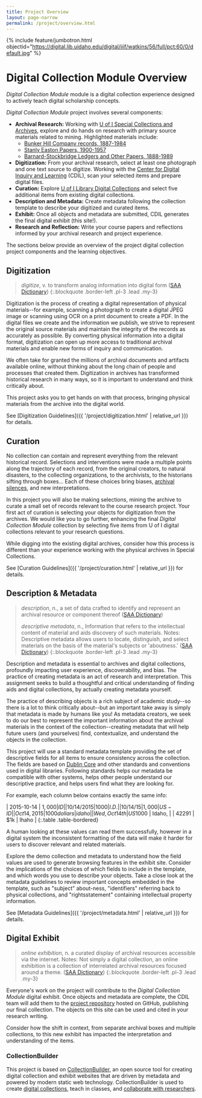 ```yaml
---
title: Project Overview
layout: page-narrow
permalink: /project/overview.html
---
```


{% include feature/jumbotron.html objectid="https://digital.lib.uidaho.edu/digital/iiif/watkins/56/full/pct:60/0/default.jpg" %}

# Digital Collection Module Overview

*Digital Collection Module* module is a digital collection experience designed to actively teach digital scholarship concepts.

*Digital Collection Module* project involves several components:

- **Archival Research:** Working with [U of I Special Collections and Archives](https://www.lib.uidaho.edu/special-collections/), explore and do hands on research with primary source materials related to mining. Highlighted materials include:
    - [Bunker Hill Company records, 1887-1984](http://archiveswest.orbiscascade.org/ark:/80444/xv65328)
    - [Stanly Easton Papers, 1900-1957](https://archiveswest.orbiscascade.org/ark:/80444/xv66353)
    - [Barnard-Stockbridge Ledgers and Other Papers, 1888-1989](https://archiveswest.orbiscascade.org/ark:/80444/xv01033)
- **Digitization:** From your archival research, select at least one photograph and one text source to digitize. Working with the [Center for Digital Inquiry and Learning](https://cdil.lib.uidaho.edu/) (CDIL), scan your selected items and prepare digital files.
- **Curation:** Explore [U of I Library Digital Collections](https://www.lib.uidaho.edu/digital/collections.html) and select five additional items from existing digital collections.
- **Description and Metadata:** Create metadata following the collection template to describe your digitized and curated items.
- **Exhibit:** Once all objects and metadata are submitted, CDIL generates the final digital exhibit (this site!). 
- **Research and Reflection:** Write your course papers and reflections informed by your archival research and project experience.

The sections below provide an overview of the project digital collection project components and the learning objectives.

## Digitization 

> *digitize*, v. to transform analog information into digital form ([SAA Dictionary](https://dictionary.archivists.org/entry/digitize.html))
{:.blockquote .border-left .pl-3 .lead .my-3}

Digitization is the process of creating a digital representation of physical materials--for example, scanning a photograph to create a digital JPEG image or scanning using OCR on a print document to create a PDF.
In the digital files we create and the information we publish, we strive to represent the original source materials and maintain the integrity of the records as accurately as possible.
By converting physical information into a digital format, digitization can open up more access to traditional archival materials and enable new forms of inquiry and communication.

We often take for granted the millions of archival documents and artifacts available online, without thinking about the long chain of people and processes that created them.
Digitization in archives has transformed historical research in many ways, so it is important to understand and think critically about.

This project asks you to get hands on with that process, bringing physical materials from the archive into the digital world.

See [Digitization Guidelines]({{ '/project/digitization.html' | relative_url }}) for details.

## Curation

No collection can contain and represent everything from the relevant historical record. 
Selections and interventions were made a multiple points along the trajectory of each record, from the original creators, to natural disasters, to the collecting organizations, to the archivists, to the historians sifting through boxes...
Each of these choices bring biases, [archival silences](https://dictionary.archivists.org/entry/archival-silence.html), and new interpretations.

In this project you will also be making selections, mining the archive to curate a small set of records relevant to the course research project.
Your first act of curation is selecting your objects for digitization from the archives.
We would like you to go further, enhancing the final *Digital Collection Module* collection by selecting five items from U of I digital collections relevant to your research questions.

While digging into the existing digital archives, consider how this process is different than your experience working with the physical archives in Special Collections.

See [Curation Guidelines]({{ '/project/curation.html' | relative_url }}) for details.

## Description & Metadata 

> *description*, n., a set of data crafted to identify and represent an archival resource or component thereof ([SAA Dictionary](https://dictionary.archivists.org/entry/description.html))
>
> *descriptive metadata*, n., Information that refers to the intellectual content of material and aids discovery of such materials. Notes: Descriptive metadata allows users to locate, distinguish, and select materials on the basis of the material's subjects or 'aboutness.' ([SAA Dictionary](https://dictionary.archivists.org/entry/descriptive-metadata.html))
{:.blockquote .border-left .pl-3 .lead .my-3}

Description and metadata is essential to archives and digital collections, profoundly impacting user experience, discoverability, and bias. 
The practice of creating metadata is an act of research and interpretation.
This assignment seeks to build a thoughtful and critical understanding of finding aids and digital collections, by actually creating metadata yourself.

The practice of describing objects is a rich subject of academic study--so there is a lot to think critically about--but an important take away is simply that metadata is made by humans like you!
As metadata creators, we seek to do our best to represent the important information about the archival materials in the context of the collection--creating metadata that will help future users (and yourselves) find, contextualize, and understand the objects in the collection.

This project will use a standard metadata template providing the set of descriptive fields for all items to ensure consistency across the collection.
The fields are based on [Dublin Core](https://www.dublincore.org/specifications/dublin-core/dcmi-terms/) and other standards and conventions used in digital libraries. 
Following standards helps our metadata be compatible with other systems, helps other people understand our descriptive practice, and helps users find what they are looking for.

For example, each column below contains exactly the same info:

| 2015-10-14 | $1,000 | ID |
| 10/14/2015 | 1000 | I.D. |
| 10/14/15 | 1,000 | US-ID |
| Oct 14, 2015 | 1000 dollars | idaho |
| Wed, Oct 14th | US$1000 | Idaho, |
| 42291 | $1k | Ihaho |
{:.table .table-bordered}

A human looking at these values can read them successfully, however in a digital system the inconsistent formatting of the data will make it harder for users to discover relevant and related materials.

Explore the demo collection and metadata to understand how the field values are used to generate browsing features in the exhibit site.
Consider the implications of the choices of which fields to include in the template, and which words you use to describe your objects.
Take a close look at the metadata guidelines to review important concepts embedded in the template, such as "subject" about-ness, "identifiers" referring back to physical collections, and "rightsstatement" containing intellectual property information.

See [Metadata Guidelines]({{ '/project/metadata.html' | relative_url }}) for details.

## Digital Exhibit

> *online exhibition*, n. a curated display of archival resources accessible via the internet. Notes: Not simply a digital collection, an online exhibition is a collection of interrelated archival resources focused around a theme. ([SAA Dictionary](https://dictionary.archivists.org/entry/online-exhibition.html))
{:.blockquote .border-left .pl-3 .lead .my-3}

Everyone's work on the project will contribute to the *Digital Collection Module* digital exhibit.
Once objects and metadata are complete, the CDIL team will add them to the [project repository](https://github.com/thecdil/hist-454-2022) hosted on GitHub, publishing our final collection.
The objects on this site can be used and cited in your research writing.

Consider how the shift in context, from separate archival boxes and multiple collections, to this new exhibit has impacted the interpretation and understanding of the items.

### CollectionBuilder

This project is based on [CollectionBuilder](https://collectionbuilder.github.io/), an open source tool for creating digital collection and exhibit websites that are driven by metadata and powered by modern static web technology.
CollectionBuilder is used to create [digital collections](https://www.lib.uidaho.edu/digital/), teach in classes, and [collaborate with researchers](https://cdil.lib.uidaho.edu/projects/).
